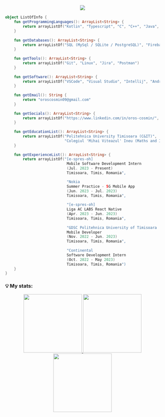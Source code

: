 ### <p align="center"><img src="https://readme-typing-svg.herokuapp.com?color=FFFFFF&lines=Hi%2C+I'm+Oros+Cosmin!+%F0%9F%91%8B"> </p>
```kotlin
object ListOfInfo {
    fun getProgrammingLanguages(): ArrayList<String> {
        return arrayListOf("Kotlin", "Typescript", "C", "C++", "Java", "Python", "Dart", "Go")
    }
    
    fun getDatabases(): ArrayList<String> {
        return arrayListOf("SQL (MySql / SQLite / PostgreSQL)", "Firebase")
    }
    
    fun getTools(): ArrayList<String> {
        return arrayListOf("Git", "Linux", "Jira", "Postman")
    }
    
    fun getSoftware(): ArrayList<String> {
        return arrayListOf("VSCode", "Visual Studio", "Intellij", "Android Studio", "Pycharm")
    }
    
    fun getEmail(): String {
        return "oroscosmin09@gmail.com"
    }
    
    fun getSocials(): ArrayList<String> {
        return arrayListOf("https://www.linkedin.com/in/oros-cosmin/", "https://www.instagram.com/cosmin.oros/")
    }
    
    fun getEducationList(): ArrayList<String> {
        return arrayListOf("Politehnica University Timisoara (C&IT)", 
                           "Colegiul 'Mihai Viteazul' Ineu (Maths and Informatics)")
    }
    
    fun getExperienceList(): ArrayList<String> {
        return arrayListOf("[e-spres-oh]
                            Mobile Software Development Intern
                            (Jul. 2023 - Present)
                            Timisoara, Timis, Romania",

                            "Nokia
                            Summer Practice - 5G Mobile App
                            (Jun. 2023 - Jul. 2023)
                            Timisoara, Timis, Romania",
        
                            "[e-spres-oh]
                            Liga AC LABS React Native
                            (Apr. 2023 - Jun. 2023)
                            Timisoara, Timis, Romania",
                            
                            "GDSC Politehnica University of Timisoara
                            Mobile Developer
                            (Nov. 2022 - Jun. 2023)
                            Timisoara, Timis, Romania",
                            
                            "Continental
                            Software Development Intern 
                            (Oct. 2022 - May 2023)
                            Timisoara, Timis, Romania")
    }
}
```


### 💡 My stats:
<p align="center">
<a href="https://github.com/cosmin-oros">
  <img height="190em" src="https://github-readme-stats.vercel.app/api?username=cosmin-oros&&show_icons=true&title_color=BB2AF5&icon_color=F5A80D&text_color=0DF596&bg_color=000000"/>
  <img height="190em" src="https://github-readme-stats-eight-theta.vercel.app/api/top-langs/?username=cosmin-oros&layout=compact&langs_count=10&theme=midnight-purple"/>
  <img height="190em" src="https://github-readme-streak-stats.herokuapp.com/?user=cosmin-oros&stroke=BB2AF5&background=000000&ring=BB2AF5&fire=BB2AF5&currStreakNum=0DF596&currStreakLabel=BB2AF5&sideNums=0DF596&sideLabels=0DF596&dates=0DF596">
</a>
</p>
